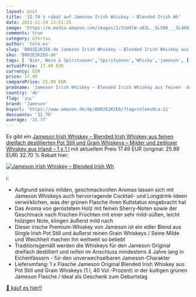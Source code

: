 ```yaml
---
layout: post
title: '32.70 % rabat auf Jameson Irish Whiskey – Blended Irish Wh'
date: 2021-11-24 13:51:25
image: 'https://m.media-amazon.com/images/I/31m9lW-uK3L._SL500_._SL400_.jpg'
comments: true
category: ofertas
author: 'tole.es'
slug: 'B002E2K2E6-de Jameson Irish Whiskey – Blended Irish Whiskey aus feinen...'
sku: 'B002E2K2E6-de'
tags: [ 'Bier, Wein & Spirituosen','Spirituosen','Whisky','jameson', ]
actualPrice: 17.49 EUR
currency: EUR
price: 17.49
comparePrice: 25.99 EUR
prodname: 'Jameson Irish Whiskey – Blended Irish Whiskey aus feinen  dreifach destillierten Pot Still und Grain Whiskeys – Milder und zeitloser Whiskey aus Irland – 1 x 1 l'
country: 'de'
flag: '🇩🇪'
brand: 'Jameson'
buyurl: 'https://www.amazon.de/dp/B002E2K2E6/?tag=tolees0ca-21'
descuento: '32.70'
average: '21.77'
---
```


Es gibt ein [Jameson Irish Whiskey – Blended Irish Whiskey aus feinen  dreifach destillierten Pot Still und Grain Whiskeys – Milder und zeitloser Whiskey aus Irland – 1 x 1 l](https://www.amazon.de/dp/B002E2K2E6/?tag=tolees0ca-21) mit aktuellem Preis 17.49 EUR (original: 25.99 EUR) 32.70 % Rabatt hier:

[![Jameson Irish Whiskey – Blended Irish Wh](https://m.media-amazon.com/images/I/31m9lW-uK3L._SL500_._SL400_.jpg)](https://www.amazon.de/dp/B002E2K2E6/?tag=tolees0ca-21)

ℹ️:

- Aufgrund seines milden, geschmackvollen Aromas lassen sich mit Jameson Whiskeys auch hervorragende Cocktail- und Longdrink-Ideen verwirklichen, was der grünen Flasche ihren Kultstatus eingebracht hat
- Das Aroma von geröstetem Holz mit feinen Sherry-Noten sowie der Geschmack nach frischen Früchten mit einer sehr mild-süßen, leicht holzigen Note, klingen äußerst mild nach
- Dieser irische Premium-Whiskey von Jameson ist ein edler Blend aus Single Irish Pot Still und äußerst reinen Grain Whiskeys / Seine Milde und Weichheit machen ihn weltweit so beliebt
- Traditionsgemäß werden die Whiskeys für den Jameson Original dreifach destilliert und reifen im Anschluss mindestens 4 Jahre lang in Eichenfässern - für den unverwechselbaren Jameson-Charakter
- Lieferumfang: 1 x Flasche Jameson Original Blended Irish Whiskey aus Pot Still und Grain Whiskeys (1 l, 40 Vol.-Prozent) in der kultigen grünen Jameson Flasche / Ideal als Geschenk zum Geburtstag

[🛒 kauf es hier!!](https://www.amazon.de/dp/B002E2K2E6/?tag=tolees0ca-21)
